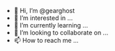 - 👋 Hi, I’m @gearghost
- 👀 I’m interested in ...
- 🌱 I’m currently learning ...
- 💞️ I’m looking to collaborate on ...
- 📫 How to reach me ...

<!---
gearghost/gearghost is a ✨ special ✨ repository because its `README.md` (this file) appears on your GitHub profile.
You can click the Preview link to take a look at your changes.
--->
